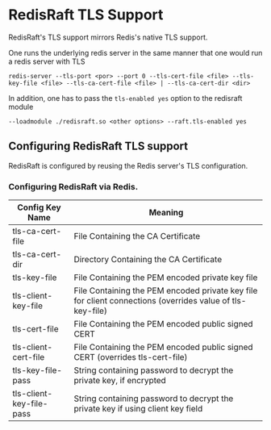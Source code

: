 # RedisRaft TLS Support

RedisRaft's TLS support mirrors Redis's native TLS support.  

One runs the underlying redis server in the same manner that one would run a redis server with TLS

```
redis-server --tls-port <por> --port 0 --tls-cert-file <file> --tls-key-file <file> --tls-ca-cert-file <file> | --tls-ca-cert-dir <dir> 
```

In addition, one has to pass the `tls-enabled yes` option to the redisraft module

```
--loadmodule ./redisraft.so <other options> --raft.tls-enabled yes
```

## Configuring RedisRaft TLS support

RedisRaft is configured by reusing the Redis server's TLS configuration. 

### Configuring RedisRaft via Redis.

| Config Key Name          | Meaning                                                                                                   |
|--------------------------|-----------------------------------------------------------------------------------------------------------|
| tls-ca-cert-file         | File Containing the CA Certificate                                                                        |
| tls-ca-cert-dir          | Directory Containing the CA Certificate                                                                   |
| tls-key-file             | File Containing the PEM encoded private key file                                                          |
| tls-client-key-file      | File Containing the PEM encoded private key file for client connections (overrides value of tls-key-file) |
| tls-cert-file            | File Containing the PEM encoded public signed CERT                                                        |
| tls-client-cert-file     | File Containing the PEM encoded public signed CERT (overrides tls-cert-file)                              |                                                                                                          |
| tls-key-file-pass        | String containing password to decrypt the private key, if encrypted                                       |
| tls-client-key-file-pass | String containing password to decrypt the private key if using client key field                           | 
